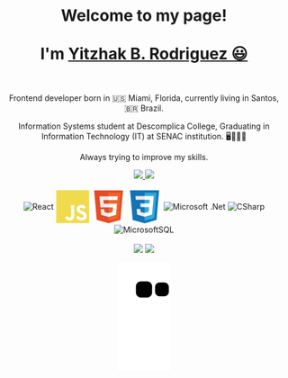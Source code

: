 <div>
  
  <h1 align="center">
   Welcome to my page!
  <br/><br/>
    I'm
    <a href="https://www.linkedin.com/in/yitzhak-ben-rodriguez-70797b208/">Yitzhak B. Rodriguez 😃️</a>
    <br/><br/>
  </h1>
  
  <p align="center">
    Frontend developer born in 🇺🇸 Miami, Florida, currently living in Santos, 🇧🇷 Brazil.
  </p>
  
  <p align="center">
   Information Systems student at Descomplica College, Graduating in Information Technology (IT) at SENAC institution. 🖥️👩🏾‍💻
  </p>
  
  <p align="center">
  Always trying to improve my skills.
  </p>
  
</div>

<div align="center">
  <a href="https://github.com/WDYitz">
    <img height="150em" src="https://github-readme-stats.vercel.app/api?username=WDYitz&count_private=true&include_all_commits=true&show_icons=true&theme=dracula&hide_border=false&show_owner=true"/>
    <img height="150em" src="https://github-readme-stats.vercel.app/api/top-langs/?username=WDYitz&theme=dracula&hide_border=false&&layout=compact"/>
  </a>
</div>

<div align="center" valign="top"><br>
   <img align="center" alt="React" height="60" width="60" src="https://w7.pngwing.com/pngs/403/269/png-transparent-react-react-native-logos-brands-in-colors-icon-thumbnail.png" />
  <img align="center" alt="Js" height="60" width="60" src="https://raw.githubusercontent.com/devicons/devicon/master/icons/javascript/javascript-plain.svg">
  <img align="center" alt="HTML" height="60" width="60" src="https://raw.githubusercontent.com/devicons/devicon/master/icons/html5/html5-original.svg">
  <img align="center" alt="CSS" height="60" width="60" src="https://raw.githubusercontent.com/devicons/devicon/master/icons/css3/css3-original.svg">
  <img align="center" alt="Microsoft .Net" height="60" width="60" src="https://cdn.jsdelivr.net/gh/devicons/devicon/icons/dot-net/dot-net-plain-wordmark.svg"/>
   <img align="center" alt="CSharp" height="60" width="60" src="https://cdn.jsdelivr.net/gh/devicons/devicon/icons/csharp/csharp-line.svg" />
  
   <img align="center" alt="MicrosoftSQL" height="60" width="60" src="" />
</div><br>

<div align="center">
  <a href="https://www.instagram.com/yitzhak.wd/" target="_blank"><img src="https://img.shields.io/badge/-Instagram-%23E4405F?style=for-the-badge&logo=instagram&logoColor=white" target="_blank"></a>
  <a href="https://www.linkedin.com/in/yitzhak-ben-rodriguez-70797b208/" target="_blank"><img src="https://img.shields.io/badge/-LinkedIn-%230077B5?style=for-the-badge&logo=linkedin&logoColor=white" target="_blank"></a> 
</div>

<div align="center">

  ![Snake animation](https://github.com/WDYitz/WDYitz/blob/output/github-contribution-grid-snake.svg)
  
</div>



